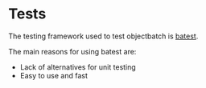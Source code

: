 # Tests

The testing framework used to test objectbatch is [batest](https://github.com/rbaltrusch/batest).

The main reasons for using batest are:
- Lack of alternatives for unit testing
- Easy to use and fast

